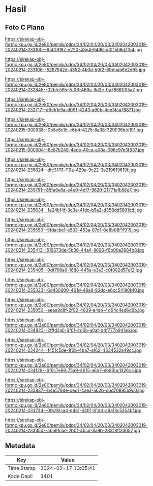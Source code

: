# Hasil

## Foto C Plano

https://sirekap-obj-formc.kpu.go.id/2e80/pemilu/pdpr/34/02/04/20/03/3402042003019-20240214-233100--95019187-e220-43e4-9496-d0f1508d7f54.jpg

https://sirekap-obj-formc.kpu.go.id/2e80/pemilu/pdpr/34/02/04/20/03/3402042003019-20240214-233106--5287942e-4352-4b0d-b0f2-60dbab6e2d65.jpg

https://sirekap-obj-formc.kpu.go.id/2e80/pemilu/pdpr/34/02/04/20/03/3402042003019-20240214-232845--02bfc595-7c06-469a-9d2e-0a78681f05a7.jpg

https://sirekap-obj-formc.kpu.go.id/2e80/pemilu/pdpr/34/02/04/20/03/3402042003019-20240214-232717--e6cb1c9a-d091-4243-a90b-4ce3fca76871.jpg

https://sirekap-obj-formc.kpu.go.id/2e80/pemilu/pdpr/34/02/04/20/03/3402042003019-20240215-000038--0b8e6e1b-e6b4-4275-8a38-329036bfc101.jpg

https://sirekap-obj-formc.kpu.go.id/2e80/pemilu/pdpr/34/02/04/20/03/3402042003019-20240215-000004--8c87b249-4ece-40ca-a03a-096c97e3f637.jpg

https://sirekap-obj-formc.kpu.go.id/2e80/pemilu/pdpr/34/02/04/20/03/3402042003019-20240214-235824--dfc31f11-f10a-429a-9c22-3a219619619f.jpg

https://sirekap-obj-formc.kpu.go.id/2e80/pemilu/pdpr/34/02/04/20/03/3402042003019-20240214-235751--85fa6e6a-e4e0-4df7-9620-21771afb58e7.jpg

https://sirekap-obj-formc.kpu.go.id/2e80/pemilu/pdpr/34/02/04/20/03/3402042003019-20240214-235634--1e24b14f-3c3e-41dc-b5a2-d358dd5801dd.jpg

https://sirekap-obj-formc.kpu.go.id/2e80/pemilu/pdpr/34/02/04/20/03/3402042003019-20240214-235550--5fdacbe1-a533-453a-87d1-0e8b08f11915.jpg

https://sirekap-obj-formc.kpu.go.id/2e80/pemilu/pdpr/34/02/04/20/03/3402042003019-20240214-235413--519673de-5b36-44a4-8696-f6b00a3684b8.jpg

https://sirekap-obj-formc.kpu.go.id/2e80/pemilu/pdpr/34/02/04/20/03/3402042003019-20240214-235405--0df796a6-1688-445a-a3a3-c0f082d57e12.jpg

https://sirekap-obj-formc.kpu.go.id/2e80/pemilu/pdpr/34/02/04/20/03/3402042003019-20240214-235323--6d466600-461d-48a8-92dc-e6cc54190b10.jpg

https://sirekap-obj-formc.kpu.go.id/2e80/pemilu/pdpr/34/02/04/20/03/3402042003019-20240214-235050--eeea9d8f-2f02-4839-a4ab-4d64c4ed6d9b.jpg

https://sirekap-obj-formc.kpu.go.id/2e80/pemilu/pdpr/34/02/04/20/03/3402042003019-20240214-234823--2fffd2a6-6f6f-4d6b-a0af-b4f777b941ab.jpg

https://sirekap-obj-formc.kpu.go.id/2e80/pemilu/pdpr/34/02/04/20/03/3402042003019-20240214-234244--f451c5de-1f0b-4ba7-a162-4334532a49cc.jpg

https://sirekap-obj-formc.kpu.go.id/2e80/pemilu/pdpr/34/02/04/20/03/3402042003019-20240214-234128--6f6c7e66-75a9-4615-a6b7-eb93bc1226ca.jpg

https://sirekap-obj-formc.kpu.go.id/2e80/pemilu/pdpr/34/02/04/20/03/3402042003019-20240214-233837--b4e579de-ced1-4ae3-a62b-c6d70895b9c0.jpg

https://sirekap-obj-formc.kpu.go.id/2e80/pemilu/pdpr/34/02/04/20/03/3402042003019-20240214-233734--09c92ca4-e4a1-4401-81d4-a6a13c5354bf.jpg

https://sirekap-obj-formc.kpu.go.id/2e80/pemilu/pdpr/34/02/04/20/03/3402042003019-20240214-233350--a0a9fcbe-2b0f-4bcd-8a9b-28318ff33057.jpg


## Metadata

| Key        | Value               |
| ---------- | ------------------- |
| Time Stamp | 2024-02-17 13:05:41 |
| Kode Dapil | 3401                |



